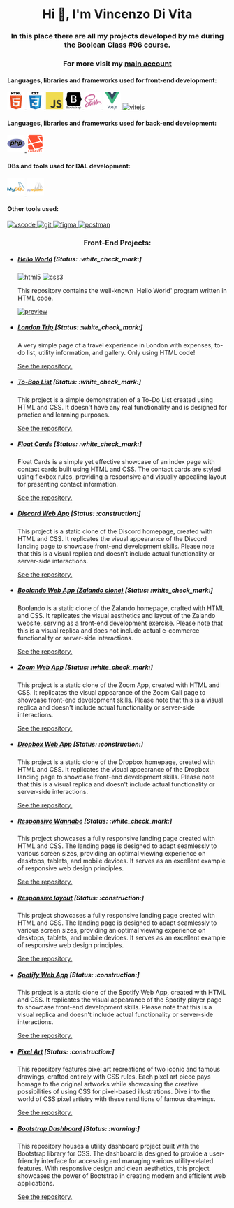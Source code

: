 <h1 align="center">Hi 👋, I'm Vincenzo Di Vita</h1>
<h3 align="center">In this place there are all my projects developed by me during the Boolean Class #96 course.</h3>
<h3 align="center">For more visit my <a href="https://github.com/vincenzodivita">main account</a></h3>

<h4 align="left">Languages, libraries and frameworks used for front-end development:</h4>
<p align="left"> 
    <a 
        href="https://www.w3.org/html/" 
        target="_blank" rel="noreferrer">
        <img 
            src="https://raw.githubusercontent.com/devicons/devicon/master/icons/html5/html5-original-wordmark.svg"
            alt="html5" 
            width="40" 
            height="40"
        /> 
    </a> 
    <a 
        href="https://www.w3schools.com/css/" 
        target="_blank" rel="noreferrer"> 
        <img 
            src="https://raw.githubusercontent.com/devicons/devicon/master/icons/css3/css3-original-wordmark.svg" 
            alt="css3" 
            width="40" 
            height="40"
        /> 
    </a> 
    <a 
        href="https://developer.mozilla.org/en-US/docs/Web/JavaScript" 
        target="_blank" rel="noreferrer"> 
        <img 
            src="https://raw.githubusercontent.com/devicons/devicon/master/icons/javascript/javascript-original.svg" 
            alt="javascript" 
            width="40" 
            height="40"
        /> 
    </a> 
    <a
        href="https://getbootstrap.com" 
        target="_blank" 
        rel="noreferrer"> 
        <img 
            src="https://raw.githubusercontent.com/devicons/devicon/master/icons/bootstrap/bootstrap-plain-wordmark.svg" 
            alt="bootstrap" 
            width="40" 
            height="40"
        /> 
    </a> 
    <a 
        href="https://sass-lang.com" 
        target="_blank" 
        rel="noreferrer"> 
        <img 
            src="https://raw.githubusercontent.com/devicons/devicon/master/icons/sass/sass-original.svg" 
            alt="sass" 
            width="40" 
            height="40"
        /> 
    </a> 
    <a 
        href="https://vuejs.org/" 
        target="_blank" 
        rel="noreferrer"> 
        <img 
            src="https://raw.githubusercontent.com/devicons/devicon/master/icons/vuejs/vuejs-original-wordmark.svg" 
            alt="vuejs" 
            width="40" 
            height="40"
        /> 
    </a> 
    <a 
    href="https://vitejs.dev/" 
    target="_blank" 
    rel="noreferrer"> 
    <img 
        src="https://vitejs.dev/logo.svg" 
        alt="vitejs" 
        width="40" 
        height="40"
    /> 
    </a> 
</p>
<h4 align="left">Languages, libraries and frameworks used for back-end development:</h4>
<p align="left">
    <a 
        href="https://www.php.net" 
        target="_blank" 
        rel="noreferrer"> 
        <img 
            src="https://raw.githubusercontent.com/devicons/devicon/master/icons/php/php-original.svg" 
                alt="php" 
            width="40" 
            height="40"
        /> 
    </a>
    <a 
        href="https://laravel.com/" 
        target="_blank" 
        rel="noreferrer"> 
        <img 
            src="https://raw.githubusercontent.com/devicons/devicon/master/icons/laravel/laravel-plain-wordmark.svg" 
            alt="laravel" 
            width="40" 
            height="40"
        /> 
    </a> 
</p>
<h4 align="left">DBs and tools used for DAL development:</h4>
<p align="left"> 
    <a 
        href="https://www.mysql.com/" 
        target="_blank" 
        rel="noreferrer"> 
        <img 
            src="https://raw.githubusercontent.com/devicons/devicon/master/icons/mysql/mysql-original-wordmark.svg" 
            alt="mysql" 
            width="40" 
            height="40"
        /> 
    </a>
        <a 
        href="https://www.phpmyadmin.net/" 
        target="_blank" 
        rel="noreferrer"> 
        <img 
            src="https://github.com/vdv-boolean/.github/raw/main/img/phpmyadmin.png" 
            alt="phpmyadmin" 
            width="40" 
            height="40"
        /> 
    </a>  
</p>
<h4 align="left">Other tools used:</h4>
<p align="left"> 
    <a 
        href="https://code.visualstudio.com/" 
        target="_blank" 
        rel="noreferrer"> 
        <img 
            src="https://upload.wikimedia.org/wikipedia/commons/thumb/9/9a/Visual_Studio_Code_1.35_icon.svg/200px-Visual_Studio_Code_1.35_icon.svg.png" 
            alt="vscode" 
            width="40" 
            height="40"
        /> 
    </a>
    <a 
        href="https://git-scm.com/" 
        target="_blank" 
        rel="noreferrer"> 
        <img 
            src="https://www.vectorlogo.zone/logos/git-scm/git-scm-icon.svg" 
            alt="git" 
            width="40" 
            height="40"
        /> 
    </a>
    <a 
        href="https://www.figma.com/" 
        target="_blank" 
        rel="noreferrer"> 
        <img 
            src="https://www.vectorlogo.zone/logos/figma/figma-icon.svg" 
            alt="figma" 
            width="40" 
            height="40"
        /> 
    </a>
    <a 
        href="https://postman.com" 
        target="_blank" 
        rel="noreferrer"> 
        <img 
            src="https://www.vectorlogo.zone/logos/getpostman/getpostman-icon.svg" 
            alt="postman" 
            width="40" 
            height="40"
        /> 
    </a> 
</p>

<h3 align="center">Front-End Projects:</h3>
<ul>
    <li>
        <h5>
            <a href="https://vdv-boolean.github.io/htmlcss-hello/">Hello World</a> [Status: :white_check_mark:]
        </h5>
        <img 
            src="https://img.shields.io/badge/html5-%23E34F26.svg?style=for-the-badge&logo=html5&logoColor=white" 
            alt="html5"
        />
        <img 
            src="https://img.shields.io/badge/css3-%231572B6.svg?style=for-the-badge&logo=css3&logoColor=white" 
            alt="css3"
        />
        <p>
            This repository contains the well-known 'Hello World' program written in HTML code.
        </p>
        <a href="https://github.com/vdv-boolean/htmlcss-hello">
           <img 
                src="https://img.shields.io/badge/See%20the%20repository-8A2BE2" 
                alt="preview"
            /> 
        </a>
    </li>
    <li>
        <h5>
            <a href="https://vdv-boolean.github.io/html-london-trip/">London Trip</a> [Status: :white_check_mark:]
        </h5>
        <p>
           A very simple page of a travel experience in London with expenses, to-do list, utility information, and gallery. Only using HTML code!
        </p>
<a href="https://github.com/vdv-boolean/html-london-trip">See the repository.
        </a>
    </li>
    <li>
        <h5>
            <a href="https://vdv-boolean.github.io/html-css-toboolist/">To-Boo List</a> [Status: :white_check_mark:]
        </h5>
        <p>
            This project is a simple demonstration of a To-Do List created using HTML and CSS. It doesn't have any real functionality and is designed for practice and learning purposes.
        </p>
<a href="https://github.com/vdv-boolean/html-css-toboolist">See the repository.
        </a>
    </li>
    <li>
        <h5>
            <a href="https://vdv-boolean.github.io/html-css-float-cards/">Float Cards</a> [Status: :white_check_mark:]
        </h5>
        <p>
            Float Cards is a simple yet effective showcase of an index page with contact cards built using HTML and CSS. The contact cards are styled using flexbox rules, providing a responsive and visually appealing layout for presenting contact information.
        </p>
<a href="https://github.com/vdv-boolean/html-css-float-cards">See the repository.
        </a>
    </li>
    <li>
        <h5>
            <a href="https://vdv-boolean.github.io/htmlcss-discord/">Discord Web App</a> [Status: :construction:]
        </h5>
        <p>
            This project is a static clone of the Discord homepage, created with HTML and CSS. It replicates the visual appearance of the Discord landing page to showcase front-end development skills. Please note that this is a visual replica and doesn't include actual functionality or server-side interactions.
        </p>
        <a href="https://github.com/vdv-boolean/htmlcss-discord">See the repository.
        </a>
    </li>
    <li>
        <h5>
            <a href="https://vdv-boolean.github.io/html-css-boolando/">Boolando Web App (Zalando clone)</a> [Status: :white_check_mark:]
        </h5>
        <p>
            Boolando is a static clone of the Zalando homepage, crafted with HTML and CSS. It replicates the visual aesthetics and layout of the Zalando website, serving as a front-end development exercise. Please note that this is a visual replica and does not include actual e-commerce functionality or server-side interactions.
        </p>
<a href="https://github.com/vdv-boolean/html-css-boolando">See the repository.
        </a>
    </li>
    <li>
        <h5>
            <a href="https://vdv-boolean.github.io/html-css-zoom/">Zoom Web App</a> [Status: :white_check_mark:]
        </h5>
        <p>
            This project is a static clone of the Zoom App, created with HTML and CSS. It replicates the visual appearance of the Zoom Call page to showcase front-end development skills. Please note that this is a visual replica and doesn't include actual functionality or server-side interactions.
        </p>
<a href="https://github.com/vdv-boolean/html-css-zoom">See the repository.
        </a>
    </li>
    <!-- <li>
        <h5>
            <a href="https://vdv-boolean.github.io/html-css-animation-filter/">Animation Filter</a>
        </h5>
        <p>
            Description coming soon!
        </p>
<a href="https://github.com/vdv-boolean/html-css-animation-filter">See the repository.
        </a>
    </li> -->
    <li>
        <h5>
            <a href="https://vdv-boolean.github.io/htmlcss-dropbox/">Dropbox Web App</a> [Status: :construction:]
        </h5>
        <p>
            This project is a static clone of the Dropbox homepage, created with HTML and CSS. It replicates the visual appearance of the Dropbox landing page to showcase front-end development skills. Please note that this is a visual replica and doesn't include actual functionality or server-side interactions.
        </p>
<a href="https://github.com/vdv-boolean/htmlcss-dropbox">See the repository.
        </a>
    </li>
    <li>
        <h5>
            <a href="https://vdv-boolean.github.io/html-css-resp-wannabe/">Responsive Wannabe</a> [Status: :white_check_mark:]
        </h5>
        <p>
            This project showcases a fully responsive landing page created with HTML and CSS. The landing page is designed to adapt seamlessly to various screen sizes, providing an optimal viewing experience on desktops, tablets, and mobile devices. It serves as an excellent example of responsive web design principles.
        </p>
<a href="https://github.com/vdv-boolean/html-css-resp-wannabe">See the repository.
        </a>
    </li>
    <li>
        <h5>
            <a href="https://vdv-boolean.github.io/htmlcss-responsive-layout/">Responsive layout</a> [Status: :construction:]
        </h5>
        <p>
            This project showcases a fully responsive landing page created with HTML and CSS. The landing page is designed to adapt seamlessly to various screen sizes, providing an optimal viewing experience on desktops, tablets, and mobile devices. It serves as an excellent example of responsive web design principles.
        </p>
<a href="https://github.com/vdv-boolean/htmlcss-responsive-layout">See the repository.
        </a>
    </li>
    <li>
        <h5>
            <a href="https://vdv-boolean.github.io/html-css-spotifyweb/">Spotify Web App</a> [Status: :construction:]
        </h5>
        <p>
            This project is a static clone of the Spotify Web App, created with HTML and CSS. It replicates the visual appearance of the Spotify player page to showcase front-end development skills. Please note that this is a visual replica and doesn't include actual functionality or server-side interactions.
        </p>
<a href="https://github.com/vdv-boolean/html-css-spotifyweb">See the repository.
        </a>
    </li>
    <!-- <li>
        <h5>
            <a href="https://vdv-boolean.github.io/html-css-12bool/">12bool</a>
        </h5>
        <p>
            Description coming soon!
        </p>
<a href="https://github.com/vdv-boolean/html-css-12bool">See the repository.
        </a>
    </li> -->
    <li>
        <h5>
            <a href="https://vdv-boolean.github.io/htmlcss-pixel-art/">Pixel Art</a> [Status: :construction:]
        </h5>
        <p>
            This repository features pixel art recreations of two iconic and famous drawings, crafted entirely with CSS rules. Each pixel art piece pays homage to the original artworks while showcasing the creative possibilities of using CSS for pixel-based illustrations. Dive into the world of CSS pixel artistry with these renditions of famous drawings.
        </p>
<a href="https://github.com/vdv-boolean/htmlcss-pixel-art">See the repository.
        </a>
    </li>
    <li>
        <h5>
            <a href="https://vdv-boolean.github.io/html-css-bootstrap-dashboard/">Bootstrap Dashboard</a> [Status: :warning:]
        </h5>
        <p>
            This repository houses a utility dashboard project built with the Bootstrap library for CSS. The dashboard is designed to provide a user-friendly interface for accessing and managing various utility-related features. With responsive design and clean aesthetics, this project showcases the power of Bootstrap in creating modern and efficient web applications.
        </p>
<a href="https://github.com/vdv-boolean/html-css-bootstrap-dashboard">See the repository.
        </a>
    </li>
</ul>
<!--            
:white_check_mark:
:construction:
:warning:
:no_entry_sign:
-->

